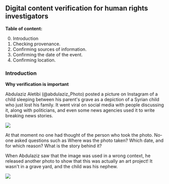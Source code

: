 ## Digital content verification for human rights investigators

**Table of content:**

0. Introduction
1. Checking provenance.
2. Confirming sources of information.
3. Confirming the date of the event.
4. Confirming location.


### Introduction

**Why verification is important**

Abdulaziz Aletibi (@abdulaziz_Photo) posted a picture on Instagram of a child sleeping between his parent's grave as a depiction of a Syrian child who just lost his family. It went viral on social media with people discussing it, along with politicians, and even some news agencies used it to write breaking news stories.

![]({{site.baseurl}}//1516419_397925303675276_1488301646_n.jpg)

At that moment no one had thought of the person who took the photo. No-one asked questions such as Where was the photo taken? Which date, and for which reason? What is the story behind it? 

When  Abdulaziz saw that the image was used in a wrong context, he released another photo to show that this was actually an art project! It wasn't in a grave yard, and the child was his nephew.

![]({{site.baseurl}}//aloo.jpg)

